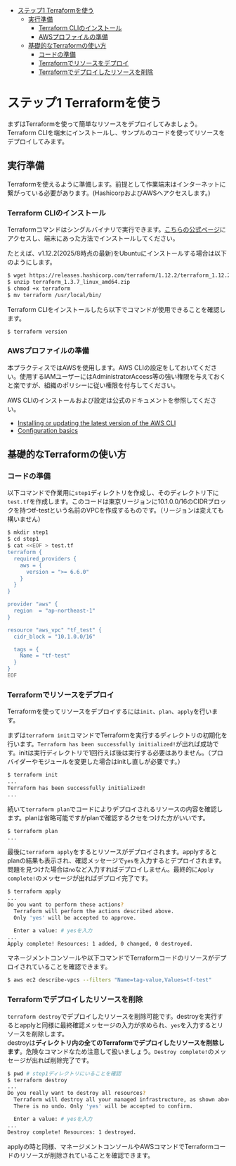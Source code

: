 - [ステップ1 Terraformを使う](#ステップ1-terraformを使う)
  - [実行準備](#実行準備)
    - [Terraform CLIのインストール](#terraform-cliのインストール)
    - [AWSプロファイルの準備](#awsプロファイルの準備)
  - [基礎的なTerraformの使い方](#基礎的なterraformの使い方)
    - [コードの準備](#コードの準備)
    - [Terraformでリソースをデプロイ](#terraformでリソースをデプロイ)
    - [Terraformでデプロイしたリソースを削除](#terraformでデプロイしたリソースを削除)

# ステップ1 Terraformを使う

まずはTerraformを使って簡単なリソースをデプロイしてみましょう。Terraform CLIを端末にインストールし、サンプルのコードを使ってリソースをデプロイしてみます。

## 実行準備

Terraformを使えるように準備します。前提として作業端末はインターネットに繋がっている必要があります。(HashicorpおよびAWSへアクセスします。)

### Terraform CLIのインストール

Terraformコマンドはシングルバイナリで実行できます。[こちらの公式ページ](https://developer.hashicorp.com/terraform/downloads)にアクセスし、端末にあった方法でインストールしてください。

たとえば、v1.12.2(2025/8時点の最新)をUbuntuにインストールする場合は以下のようにします。

``` sh
$ wget https://releases.hashicorp.com/terraform/1.12.2/terraform_1.12.2_linux_amd64.zip
$ unzip terraform_1.3.7_linux_amd64.zip
$ chmod +x terraform
$ mv terraform /usr/local/bin/
```

Terraform CLIをインストールしたら以下でコマンドが使用できることを確認します。

``` sh
$ terraform version
```

### AWSプロファイルの準備

本プラクティスではAWSを使用します。AWS CLIの設定をしておいてください。使用するIAMユーザーにはAdministratorAccess等の強い権限を与えておくと楽ですが、組織のポリシーに従い権限を付与してください。

AWS CLIのインストールおよび設定は公式のドキュメントを参照してください。

- [Installing or updating the latest version of the AWS CLI](https://docs.aws.amazon.com/cli/latest/userguide/getting-started-install.html)
- [Configuration basics](https://docs.aws.amazon.com/cli/latest/userguide/cli-configure-quickstart.html)

## 基礎的なTerraformの使い方

### コードの準備

以下コマンドで作業用に`step1`ディレクトリを作成し、そのディレクトリ下に`test.tf`を作成します。このコードは東京リージョンに10.1.0.0/16のCIDRブロックを持つtf-testという名前のVPCを作成するものです。（リージョンは変えても構いません）

``` sh
$ mkdir step1
$ cd step1
$ cat <<EOF > test.tf
terraform {
  required_providers {
    aws = {
      version = ">= 6.6.0"
    }
  }
}

provider "aws" {
  region  = "ap-northeast-1"
}

resource "aws_vpc" "tf_test" {
  cidr_block = "10.1.0.0/16"

  tags = {
    Name = "tf-test"
  }
}
EOF
```

### Terraformでリソースをデプロイ

Terraformを使ってリソースをデプロイするには`init`、`plan`、`apply`を行います。

まずは`terraform init`コマンドでTerraformを実行するディレクトリの初期化を行います。`Terraform has been successfully initialized!`が出れば成功です。initは実行ディレクトリで1回行えば後は実行する必要はありません。（プロバイダーやモジュールを変更した場合はinitし直しが必要です。）

``` sh
$ terraform init
...
Terraform has been successfully initialized!
...
```

続いて`terraform plan`でコードによりデプロイされるリソースの内容を確認します。planは省略可能ですがplanで確認するクセをつけた方がいいです。

``` sh
$ terraform plan
...
```

最後に`terraform apply`をするとリソースがデプロイされます。applyするとplanの結果も表示され、確認メッセージで`yes`を入力するとデプロイされます。問題を見つけた場合は`no`など入力すればデプロイしません。最終的に`Apply complete!`のメッセージが出ればデプロイ完了です。

``` sh
$ terraform apply
...
Do you want to perform these actions?
  Terraform will perform the actions described above.
  Only 'yes' will be accepted to approve.

  Enter a value: # yesを入力
...
Apply complete! Resources: 1 added, 0 changed, 0 destroyed.
```

マネージメントコンソールや以下コマンドでTerraformコードのリソースがデプロイされていることを確認できます。

``` sh
$ aws ec2 describe-vpcs --filters "Name=tag-value,Values=tf-test"
```

### Terraformでデプロイしたリソースを削除

`terraform destroy`でデプロイしたリソースを削除可能です。destroyを実行するとapplyと同様に最終確認メッセージの入力が求められ、`yes`を入力するとリソースを削除します。  
destroyは**ディレクトリ内の全てのTerraformでデプロイしたリソースを削除します**。危険なコマンドなため注意して扱いましょう。`Destroy complete!`のメッセージが出れば削除完了です。

``` sh
$ pwd # step1ディレクトリにいることを確認
$ terraform destroy
...
Do you really want to destroy all resources?
  Terraform will destroy all your managed infrastructure, as shown above.
  There is no undo. Only 'yes' will be accepted to confirm.

  Enter a value: # yesを入力
...
Destroy complete! Resources: 1 destroyed.
```

applyの時と同様、マネージメントコンソールやAWSコマンドでTerraformコードのリソースが削除されていることを確認できます。
